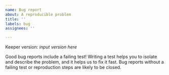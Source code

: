 ```yaml
---
name: Bug report
about: A reproducible problem
title: ''
labels: bug
assignees: ''

---
```


Keeper version: _input version here_

Good bug reports include a failing test! Writing a test helps you to isolate and describe the
problem, and it helps us to fix it fast. Bug reports without a failing test or reproduction steps
are likely to be closed.